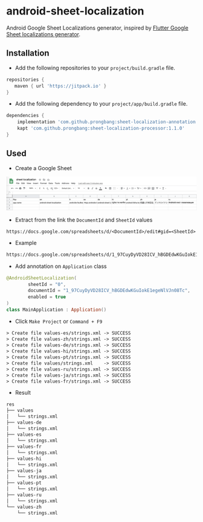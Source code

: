 # android-sheet-localization

Android Google Sheet Localizations generator, inspired by [Flutter Google Sheet localizations generator](https://github.com/aloisdeniel/flutter_sheet_localization).

## Installation

- Add the following repositories to your `project/build.gradle` file.

```groovy
repositories {
   maven { url 'https://jitpack.io' }
}
```

- Add the following dependency to your `project/app/build.gradle` file.

```groovy
dependencies {
    implementation 'com.github.prongbang:sheet-localization-annotation:1.1.0'
    kapt 'com.github.prongbang:sheet-localization-processor:1.1.0'
}
```

## Used

- Create a Google Sheet

![Sheet](/screenshot/sheet.png)

- Extract from the link the `DocumentId` and `SheetId` values

```
https://docs.google.com/spreadsheets/d/<DocumentId>/edit#gid=<SheetId>
```

- Example

```html
https://docs.google.com/spreadsheets/d/1_97CuyDyVD28ICV_hBGDEdwKGuIokE1egeNlVJn08Tc/edit#gid=0
```

- Add annotation on `Application` class

```kotlin
@AndroidSheetLocalization(
		sheetId = "0",
		documentId = "1_97CuyDyVD28ICV_hBGDEdwKGuIokE1egeNlVJn08Tc",
		enabled = true
)
class MainApplication : Application()
```

- Click `Make Project` or `Command + F9`

```
> Create file values-es/strings.xml	-> SUCCESS
> Create file values-zh/strings.xml	-> SUCCESS
> Create file values-de/strings.xml	-> SUCCESS
> Create file values-hi/strings.xml	-> SUCCESS
> Create file values-pt/strings.xml	-> SUCCESS
> Create file values/strings.xml	-> SUCCESS
> Create file values-ru/strings.xml	-> SUCCESS
> Create file values-ja/strings.xml	-> SUCCESS
> Create file values-fr/strings.xml	-> SUCCESS
```

- Result

```
res
├── values
│   └── strings.xml
├── values-de
│   └── strings.xml
├── values-es
│   └── strings.xml
├── values-fr
│   └── strings.xml
├── values-hi
│   └── strings.xml
├── values-ja
│   └── strings.xml
├── values-pt
│   └── strings.xml
├── values-ru
│   └── strings.xml
└── values-zh
    └── strings.xml
```